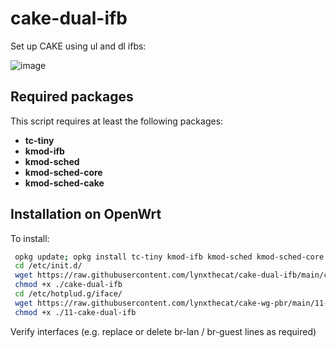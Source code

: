 # cake-dual-ifb
Set up CAKE using ul and dl ifbs:

![image](https://user-images.githubusercontent.com/10721999/186377537-70b37cdf-1d41-419c-9e97-6facfef3e52e.png)

## Required packages

This script requires at least the following packages:

- **tc-tiny**
- **kmod-ifb**
- **kmod-sched**
- **kmod-sched-core**
- **kmod-sched-cake**

## Installation on OpenWrt

To install:

  ```bash
   opkg update; opkg install tc-tiny kmod-ifb kmod-sched kmod-sched-core kmod-sched-cake
   cd /etc/init.d/
   wget https://raw.githubusercontent.com/lynxthecat/cake-dual-ifb/main/cake-dual-ifb
   chmod +x ./cake-dual-ifb
   cd /etc/hotplud.g/iface/
   wget https://raw.githubusercontent.com/lynxthecat/cake-wg-pbr/main/11-cake-dual-ifb
   chmod +x ./11-cake-dual-ifb
   ```
   
   Verify interfaces (e.g. replace or delete br-lan / br-guest lines as required)
